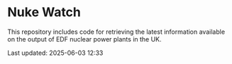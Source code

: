 # Nuke Watch

This repository includes code for retrieving the latest information available on the output of EDF nuclear power plants in the UK.

Last updated: 2025-06-03 12:33